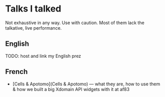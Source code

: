 # Talks I talked

Not exhaustive in any way. Use with caution. Most of them lack the talkative, live performance.

## English

TODO: host and link my English prez

## French

* [Cells & Apotomo](Cells & Apotomo) — what they are, how to use them & how we built a big Xdomain API widgets with it at af83
